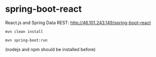 # spring-boot-react
React.js and Spring Data REST: http://46.101.243.149/spring-boot-react

```
mvn clean install
```
```
mvn spring-boot:run
```

(nodejs and npm should be installed before)
